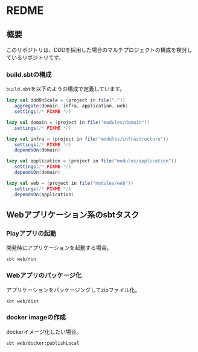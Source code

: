 # REDME

## 概要

このリポジトリは、DDDを採用した場合のマルチプロジェクトの構成を検討しているリポジトリです。

### build.sbtの構成

`build.sbt`を以下のようの構成で定義しています。

```build.sbt
lazy val dddOnScala = (project in file("."))
  .aggregate(domain, infra, application, web)
  .settings(/* FIXME */)

lazy val domain = (project in file("modules/domain"))
  .settings(/* FIXME */)

lazy val infra = (project in file("modules/infrastructure"))
  .settings(/* FIXME */)
  .dependsOn(domain)

lazy val application = (project in file("modules/application"))
  .settings(/* FIXME */)
  .dependsOn(domain)

lazy val web = (project in file("modules/web"))
  .settings(/* FIXME */)
  .dependsOn(application)
```

## Webアプリケーション系のsbtタスク


### Playアプリの起動

開発時にアプリケーションを起動する場合。

``` 
sbt web/run
```

### Webアプリのパッケージ化

アプリケーションをパッケージングしてzipファイル化。

```
sbt web/dist
```

### docker imageの作成

dockerイメージ化したい場合。

```
sbt web/docker:publishLocal
```